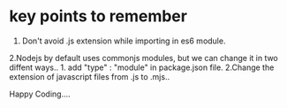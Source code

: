 # key points to remember
1. Don't avoid .js extension while importing in es6 module.

2.Nodejs by default uses commonjs modules, but we can change it in two diffent ways..
    1. add "type" : "module" in package.json file.
    2.Change the extension of javascript files from .js to .mjs..

Happy Coding.... 